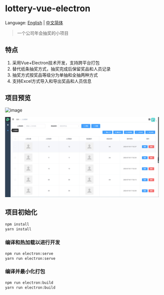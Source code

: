 # lottery-vue-electron

Language: [English](./README-en.md) | [中文简体](./README.md)

> 一个公司年会抽奖的小项目

## 特点
1. 采用Vue+Electron技术开发，支持跨平台打包
2. 替代纸条抽奖方式，抽奖完成后保留奖品和人员记录
3. 抽奖方式按奖品等级分为单抽和全抽两种方式
4. 支持Excel方式导入和导出奖品和人员信息

## 项目预览
![image](./image/2020-07-05_1.gif)

![image](./image/2020-07-05_2.jpg)

## 项目初始化
```
npm install
yarn install
```

### 编译和热加载以进行开发
```
npm run electron:serve
yarn run electron:serve
```

### 编译并最小化打包
```
npm run electron:build
yarn run electron:build
```
